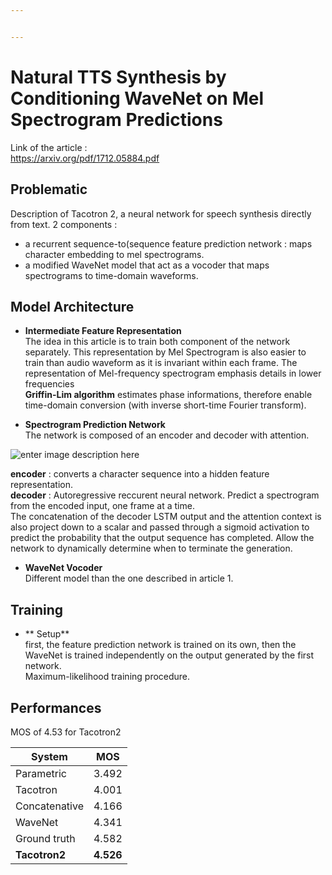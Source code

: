 ```yaml
---


---
```


<h1 id="natural-tts-synthesis-by-conditioning-wavenet-on-mel-spectrogram-predictions">Natural TTS Synthesis by Conditioning WaveNet on Mel Spectrogram Predictions</h1>
<p>Link of the article :<br>
<a href="https://arxiv.org/pdf/1712.05884.pdf">https://arxiv.org/pdf/1712.05884.pdf</a></p>
<h2 id="problematic">Problematic</h2>
<p>Description of Tacotron 2, a neural network for speech synthesis directly from text. 2 components :</p>
<ul>
<li>a recurrent sequence-to(sequence feature prediction network : maps character embedding to mel spectrograms.</li>
<li>a modified WaveNet model that act as a vocoder that maps spectrograms to time-domain waveforms.</li>
</ul>
<h2 id="model-architecture">Model Architecture</h2>
<ul>
<li>
<p><strong>Intermediate Feature Representation</strong><br>
The idea in this article is to train both component of the network separately. This representation by Mel Spectrogram is also easier to train than audio waveform as it is invariant within each frame. The representation of Mel-frequency spectrogram emphasis details in lower frequencies<br>
<strong>Griffin-Lim algorithm</strong> estimates phase informations, therefore enable time-domain conversion (with inverse short-time Fourier transform).</p>
</li>
<li>
<p><strong>Spectrogram Prediction Network</strong><br>
The network is composed of an encoder and decoder with attention.</p>
</li>
</ul>
<p><img src="https://cdn-images-1.medium.com/max/1200/1*fOfgv91uW0osDqddnJjdww.jpeg" alt="enter image description here"></p>
<p><strong>encoder</strong> : converts a character sequence into a hidden feature representation.<br>
<strong>decoder</strong> : Autoregressive reccurent neural network. Predict a spectrogram from the encoded input, one frame at a time.<br>
The concatenation of the decoder LSTM output and the attention context is also project down to a scalar and passed through a sigmoid activation to predict the probability that the output sequence has completed. Allow the network to dynamically determine when to terminate the generation.</p>
<ul>
<li><strong>WaveNet Vocoder</strong><br>
Different model than the one described in article 1.</li>
</ul>
<h2 id="training">Training</h2>
<ul>
<li>** Setup**<br>
first, the feature prediction network is trained on its own, then the WaveNet is trained independently on the output generated by the first network.<br>
Maximum-likelihood training procedure.</li>
</ul>
<h2 id="performances">Performances</h2>
<p>MOS of 4.53 for Tacotron2</p>

<table>
<thead>
<tr>
<th>System</th>
<th>MOS</th>
</tr>
</thead>
<tbody>
<tr>
<td>Parametric</td>
<td>3.492</td>
</tr>
<tr>
<td>Tacotron</td>
<td>4.001</td>
</tr>
<tr>
<td>Concatenative</td>
<td>4.166</td>
</tr>
<tr>
<td>WaveNet</td>
<td>4.341</td>
</tr>
<tr>
<td>Ground truth</td>
<td>4.582</td>
</tr>
<tr>
<td><strong>Tacotron2</strong></td>
<td><strong>4.526</strong></td>
</tr>
</tbody>
</table>
